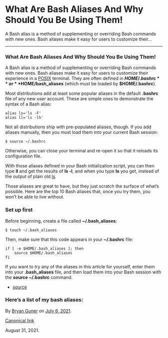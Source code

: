 What Are Bash Aliases And Why Should You Be Using Them!
=======================================================

A Bash alias is a method of supplementing or overriding Bash commands with new ones. Bash aliases make it easy for users to customize their…

------------------------------------------------------------------------

### What Are Bash Aliases And Why Should You Be Using Them!

A Bash alias is a method of supplementing or overriding Bash commands with new ones. Bash aliases make it easy for users to customize their experience in a <a href="https://opensource.com/article/19/7/what-posix-richard-stallman-explains" class="markup--anchor markup--p-anchor">POSIX</a> terminal. They are often defined in **<span class="math inline">*HOME*/.*bashrc* \*  \* *or* \* \*</span>HOME/bash\_aliases** (which must be loaded by **$HOME/.bashrc**).

Most distributions add at least some popular aliases in the default **.bashrc** file of any new user account. These are simple ones to demonstrate the syntax of a Bash alias:

    alias ls='ls -F'
    alias ll='ls -lh'

Not all distributions ship with pre-populated aliases, though. If you add aliases manually, then you must load them into your current Bash session:

    $ source ~/.bashrc

Otherwise, you can close your terminal and re-open it so that it reloads its configuration file.

With those aliases defined in your Bash initialization script, you can then type **ll** and get the results of **ls -l**, and when you type **ls** you get, instead of the output of plain old <a href="https://opensource.com/article/19/7/master-ls-command" class="markup--anchor markup--p-anchor">ls</a>.

Those aliases are great to have, but they just scratch the surface of what’s possible. Here are the top 10 Bash aliases that, once you try them, you won’t be able to live without.

### Set up first

Before beginning, create a file called **~/.bash\_aliases**:

    $ touch ~/.bash_aliases

Then, make sure that this code appears in your **~/.bashrc** file:

    if [ -e $HOME/.bash_aliases ]; then
        source $HOME/.bash_aliases
    fi

If you want to try any of the aliases in this article for yourself, enter them into your **.bash\_aliases** file, and then load them into your Bash session with the **source ~/.bashrc** command.

-   <span id="75f5"><a href="https://opensource.com/article/19/7/bash-aliases" class="markup--anchor markup--li-anchor">source</a></span>

### Here’s a list of my bash aliases:

By <a href="https://medium.com/@bryanguner" class="p-author h-card">Bryan Guner</a> on [July 6, 2021](https://medium.com/p/30a6cfafdfeb).

<a href="https://medium.com/@bryanguner/what-are-bash-aliases-and-why-should-you-be-using-them-30a6cfafdfeb" class="p-canonical">Canonical link</a>

August 31, 2021.
